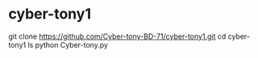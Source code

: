 # cyber-tony1
git clone 
https://github.com/Cyber-tony-BD-71/cyber-tony1.git
cd cyber-tony1
ls
python Cyber-tony.py
